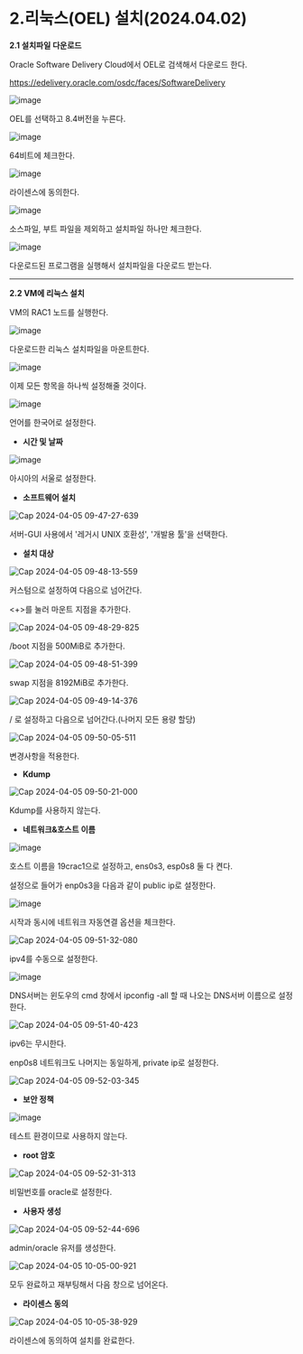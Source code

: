 # 2.리눅스(OEL) 설치(2024.04.02)

**2.1 설치파일 다운로드**

Oracle Software Delivery Cloud에서 OEL로 검색해서 다운로드 한다.

https://edelivery.oracle.com/osdc/faces/SoftwareDelivery

![image](https://github.com/oraclejyp/19c_rac_inst/assets/133745372/e3be0512-c2ba-412d-a273-0925c2b81bcb)

OEL를 선택하고 8.4버전을 누른다.

![image](https://github.com/oraclejyp/19c_rac_inst/assets/133745372/9fee9467-5cde-47ff-99a3-3e406f1acd22)

64비트에 체크한다.

![image](https://github.com/oraclejyp/19c_rac_inst/assets/133745372/bd3c6c33-bc94-43df-81bd-70438c0c5cd7)

라이센스에 동의한다.

![image](https://github.com/oraclejyp/19c_rac_inst/assets/133745372/29cbd489-7eda-413e-acf2-76f98879c917)

소스파일, 부트 파일을 제외하고 설치파일 하나만 체크한다.

![image](https://github.com/oraclejyp/19c_rac_inst/assets/133745372/6685e1bc-6ca2-48bf-b074-d764cd5d1d8d)

다운로드된 프로그램을 실행해서 설치파일을 다운로드 받는다.

---
**2.2 VM에 리눅스 설치**

VM의 RAC1 노드를 실행한다.

![image](https://github.com/oraclejyp/19c_rac_inst/assets/133745372/d74a2a06-9db7-4180-b0cd-d57942f999f6)

다운로드한 리눅스 설치파일을 마운트한다.

![image](https://github.com/oraclejyp/19c_rac_inst/assets/133745372/87451726-8f58-41ce-82f1-7dfd0897e0f3)

이제 모든 항목을 하나씩 설정해줄 것이다.

![image](https://github.com/oraclejyp/19c_rac_inst/assets/133745372/79d20078-c189-41ed-bf18-7b1b97f8b627)

언어를 한국어로 설정한다.

- **시간 및 날짜**

![image](https://github.com/oraclejyp/19c_rac_inst/assets/133745372/60653a44-ba9e-4218-a860-2a5260b68c56)

아시아의 서울로 설정한다.


- **소프트웨어 설치**

![Cap 2024-04-05 09-47-27-639](https://github.com/oraclejyp/19c_rac_inst/assets/133745372/79f58e27-506f-4503-8162-8d7b64dade30)

서버-GUI 사용에서 '레거시 UNIX 호환성', '개발용 툴'을 선택한다.

- **설치 대상**

![Cap 2024-04-05 09-48-13-559](https://github.com/oraclejyp/19c_rac_inst/assets/133745372/cdce7c52-3ac0-4c06-9aea-88d1a0ff1c69)

커스텀으로 설정하여 다음으로 넘어간다.

<+>를 눌러 마운트 지점을 추가한다.

![Cap 2024-04-05 09-48-29-825](https://github.com/oraclejyp/19c_rac_inst/assets/133745372/9021b0ae-32a0-4d21-b34a-5f060a1126fd)

/boot 지점을 500MiB로 추가한다.

![Cap 2024-04-05 09-48-51-399](https://github.com/oraclejyp/19c_rac_inst/assets/133745372/67651066-1864-44cc-91b4-612346b03d64)

swap 지점을 8192MiB로 추가한다.

![Cap 2024-04-05 09-49-14-376](https://github.com/oraclejyp/19c_rac_inst/assets/133745372/c917f9cb-1956-4034-9324-1bf81cf72fd3)

/ 로 설정하고 다음으로 넘어간다.(나머지 모든 용량 할당)

![Cap 2024-04-05 09-50-05-511](https://github.com/oraclejyp/19c_rac_inst/assets/133745372/0eb2bdb4-20c3-44d8-be2d-6cc0fb45e1d0)

변경사항을 적용한다.

- **Kdump**

![Cap 2024-04-05 09-50-21-000](https://github.com/oraclejyp/19c_rac_inst/assets/133745372/b5a85ba7-f520-41ba-8250-e2c0be451471)

Kdump를 사용하지 않는다.

- **네트워크&호스트 이름**

![image](https://github.com/oraclejyp/19c_rac_inst/assets/133745372/1549cbee-3ec2-438c-81bb-be569b4b59bd)

호스트 이름을 19crac1으로 설정하고, ens0s3, esp0s8 둘 다 켠다.

설정으로 들어가 enp0s3을 다음과 같이 public ip로 설정한다.

![image](https://github.com/oraclejyp/19c_rac_inst/assets/133745372/56aff0d6-fbe3-4a2a-812b-598473aa6227)

시작과 동시에 네트워크 자동연결 옵션을 체크한다.

![Cap 2024-04-05 09-51-32-080](https://github.com/oraclejyp/19c_rac_inst/assets/133745372/28277bb7-09fc-44ed-8a22-e86c769a7f89)

ipv4를 수동으로 설정한다.

![image](https://github.com/oraclejyp/19c_rac_inst/assets/133745372/665be6c6-6b27-4e09-88d6-8d8f386088b1)

DNS서버는 윈도우의 cmd 창에서 ipconfig -all 할 때 나오는 DNS서버 이름으로 설정한다.

![Cap 2024-04-05 09-51-40-423](https://github.com/oraclejyp/19c_rac_inst/assets/133745372/66ef3e50-a0a4-4ce8-beb6-b8f0e53353f0)

ipv6는 무시한다.

enp0s8 네트워크도 나머지는 동일하게, private ip로 설정한다.

![Cap 2024-04-05 09-52-03-345](https://github.com/oraclejyp/19c_rac_inst/assets/133745372/1970c9ed-6cf0-4091-9976-1ff997dfd957)

- **보안 정책**

![image](https://github.com/oraclejyp/19c_rac_inst/assets/133745372/4d8f0121-cc78-4561-9c75-b8199367c100)

테스트 환경이므로 사용하지 않는다.

- **root 암호**

![Cap 2024-04-05 09-52-31-313](https://github.com/oraclejyp/19c_rac_inst/assets/133745372/424f5846-f026-41ad-83e2-aa82750a2cb3)

비밀번호를 oracle로 설정한다.

- **사용자 생성**

![Cap 2024-04-05 09-52-44-696](https://github.com/oraclejyp/19c_rac_inst/assets/133745372/1eac85df-b80d-4e00-b0ff-60df125c8019)

admin/oracle 유저를 생성한다.

![Cap 2024-04-05 10-05-00-921](https://github.com/oraclejyp/19c_rac_inst/assets/133745372/7d897cdd-6056-4328-8c70-70afa0dcb6e9)

모두 완료하고 재부팅해서 다음 창으로 넘어온다.



- **라이센스 동의**

![Cap 2024-04-05 10-05-38-929](https://github.com/oraclejyp/19c_rac_inst/assets/133745372/e5bfbf8b-2a19-41ab-8555-c2b86f0aabf2)

라이센스에 동의하여 설치를 완료한다.
